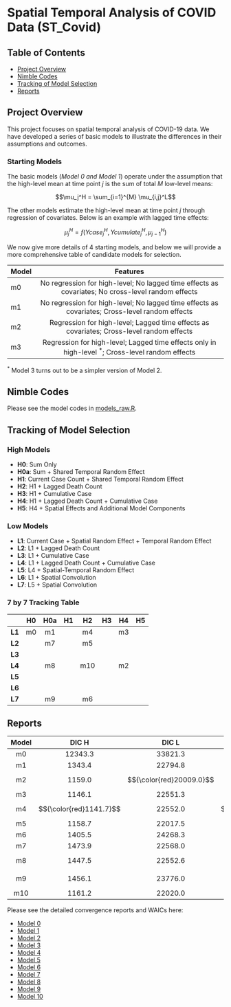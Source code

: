 # Spatial Temporal Analysis of COVID Data (ST_Covid)

## Table of Contents
- [Project Overview](#project-overview)
- [Nimble Codes](#nimble-codes)
- [Tracking of Model Selection](#tracking-of-model-selection)
- [Reports](#reports)

## Project Overview

This project focuses on spatial temporal analysis of COVID-19 data. We have developed a series of basic models to illustrate the differences in their assumptions and outcomes.  

### Starting Models 
The basic models (*Model 0 and Model 1*) operate under the assumption that the high-level mean at time point $j$ is the sum of total $M$ low-level means: 

$$\mu_j^H = \sum_{i=1}^{M} \mu_{i,j}^L$$

The other models estimate the high-level mean at time point $j$ through regression of covariates. Below is an example with lagged time effects: 

$$\mu_j^H = f(Ycase_{j}^H, Ycumulate_{j}^H, \mu_{j-1}^H)$$

We now give more details of 4 starting models, and below we will provide a more comprehensive table of candidate models for selection.

| Model | Features |
|-------|:--------:|
| m0 | No regression for high-level; No lagged time effects as covariates; No cross-level random effects |
| m1 | No regression for high-level; No lagged time effects as covariates; Cross-level random effects |
| m2 | Regression for high-level; Lagged time effects as covariates; Cross-level random effects | 
| m3 | Regression for high-level; Lagged time effects only in high-level ${}^*$; Cross-level random effects | 

${}^*$ Model 3 turns out to be a simpler version of Model 2.

## Nimble Codes

Please see the model codes in [models_raw.R](https://github.com/Sijianf/ST_Covid/blob/main/codes/models_raw.R).  

## Tracking of Model Selection

### High Models
- **H0**: Sum Only
- **H0a**: Sum + Shared Temporal Random Effect
- **H1**: Current Case Count + Shared Temporal Random Effect
- **H2**: H1 + Lagged Death Count
- **H3**: H1 + Cumulative Case
- **H4**: H1 + Lagged Death Count + Cumulative Case
- **H5**: H4 + Spatial Effects and Additional Model Components

### Low Models
- **L1**: Current Case + Spatial Random Effect + Temporal Random Effect
- **L2**: L1 + Lagged Death Count
- **L3**: L1 + Cumulative Case
- **L4**: L1 + Lagged Death Count + Cumulative Case
- **L5**: L4 + Spatial-Temporal Random Effect
- **L6**: L1 + Spatial Convolution
- **L7**: L5 + Spatial Convolution

### 7 by 7 Tracking Table

|         |  **H0**  |  **H0a** |  **H1**  |  **H2**  |  **H3**  |  **H4**  |  **H5**  |
|:-------:|:--------:|:--------:|:--------:|:--------:|:--------:|:--------:|:--------:|
| **L1**  |    m0    |    m1    |          |    m4    |          |    m3    |          |
| **L2**  |          |    m7    |          |    m5    |          |          |          |
| **L3**  |          |          |          |          |          |          |          |
| **L4**  |          |    m8    |          |    m10   |          |    m2    |          |
| **L5**  |          |          |          |          |          |          |          |
| **L6**  |          |          |          |          |          |          |          |
| **L7**  |          |    m9    |          |    m6    |          |          |          |

## Reports


| Model |   DIC H   |    DIC L   |   DIC3 H   |    DIC3 L  |   PWAIC H  |   PWAIC L  |   WAIC H   |   WAIC L   |
|:-----:|:---------:|:----------:|:----------:|:----------:|:----------:|:----------:|:----------:|:----------:|
|  m0   |  12343.3  |  33821.3   |  12406.3   |  33901.4   |    92.9    |   162.8    |  12411.1   |  33906.4   |
|  m1   |  1343.4   |  22794.8   |  1218.3    |  22823.8   |    63.4    |   196.0    |  1258.2    |  22835.7   |
|  m2   |  1159.0   | $${\color{red}20009.0}$$ |  1122.7    |  22065.5   |    26.6    |   190.6    |  1136.4    |  22078.4   |
|  m3   |  1146.1   |  22551.3   |  1112.9    |  22642.5   |    23.3    |   206.4    |  1124.7    |  22656.2   |
|  m4   | $${\color{red}1141.7}$$ |  22552.0   | $${\color{red}1111.5}$$ |  22638.2   |   $${\color{red}22.6}$$ |   203.6    | $${\color{red}1122.8}$$ |  22651.9   |
|  m5   |  1158.7   |  22017.5   |  1122.8    |  22085.9   |    26.4    |   187.0    |  1136.2    |  22098.6   |
|  m6   |  1405.5   |  24268.3   |  1243.8    |  21376.4   |    89.9    |   1524.8   |  1312.6    |  22101.5   |
|  m7   |  1473.9   |  22568.0   |  1312.3    |  22441.7   |    122.9   |   136.6    |  1407.7    |  22448.2   |
|  m8   |  1447.5   |  22552.6   |  1304.7    |  22449.1   |    117.9   | $${\color{red}136.0}$$ |  1395.5    |  22455.2   |
|  m9   |  1456.1   |  23776.0   |  1294.4    | $${\color{red}21169.1}$$ |    95.1    |   1535.9   |  1362.5    | $${\color{red}21913.2}$$ |
|  m10  |  1161.2   |  22020.0   |  1123.7    |  22086.4   |    26.8    |   187.4    |  1137.5    |  22098.6   |

Please see the detailed convergence reports and WAICs here: 

- [Model 0](https://sijianf.github.io/ST_Covid/pages/Report_Aug_m0.html)
- [Model 1](https://sijianf.github.io/ST_Covid/pages/Report_Aug_m1.html)
- [Model 2](https://sijianf.github.io/ST_Covid/pages/Report_Aug_m2.html)
- [Model 3](https://sijianf.github.io/ST_Covid/pages/Report_Aug_m3.html)
- [Model 4](https://sijianf.github.io/ST_Covid/pages/Report_Aug_m4.html)
- [Model 5](https://sijianf.github.io/ST_Covid/pages/Report_Aug_m5.html)
- [Model 6](https://sijianf.github.io/ST_Covid/pages/Report_Aug_m6.html)
- [Model 7](https://sijianf.github.io/ST_Covid/pages/Report_Aug_m7.html)
- [Model 8](https://sijianf.github.io/ST_Covid/pages/Report_Aug_m8.html)
- [Model 9](https://sijianf.github.io/ST_Covid/pages/Report_Aug_m9.html)
- [Model 10](https://sijianf.github.io/ST_Covid/pages/Report_Aug_m10.html)





